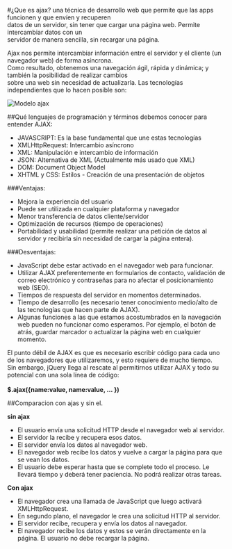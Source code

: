 #¿Que es ajax?
una técnica de desarrollo web que permite que las apps funcionen y que envíen y recuperen  
datos de un servidor, sin tener que cargar una página web. Permite intercambiar datos con un  
servidor de manera sencilla, sin recargar una página.  

Ajax nos permite intercambiar información entre el servidor y el cliente (un navegador web) de forma asíncrona.  
Como resultado, obtenemos una navegación ágil, rápida y dinámica; y también la posibilidad de realizar cambios  
sobre una web sin necesidad de actualizarla. Las tecnologías independientes que lo hacen posible son:  

![Modelo ajax](https://static.platzi.com/blog/uploads/2015/06/DIAGRAMA.png "ajax")



##Qué lenguajes de programación y términos debemos conocer para entender AJAX:
  
   + JAVASCRIPT: Es la base fundamental que une estas tecnologías
   + XMLHttpRequest: Intercambio asíncrono
   + XML: Manipulación e intercambio de información
   + JSON: Alternativa de XML (Actualmente más usado que XML)
   + DOM: Document Object Model
   + XHTML y CSS: Estilos - Creación de una presentación de objetos

###Ventajas:
   
   + Mejora la experiencia del usuario
   + Puede ser utilizada en cualquier plataforma y navegador
   + Menor transferencia de datos cliente/servidor
   + Optimización de recursos (tiempo de operaciones)
   + Portabilidad y usabilidad (permite realizar una petición de datos al  servidor y recibirla sin necesidad de cargar la página entera).

###Desventajas:
   
   + JavaScript debe estar activado en el navegador web para funcionar.
   + Utilizar AJAX preferentemente en formularios de contacto, validación de correo electrónico y contraseñas para no afectar el posicionamiento web (SEO).
   + Tiempos de respuesta del servidor en momentos determinados.
   + Tiempo de desarrollo (es necesario tener conocimiento medio/alto de las tecnologías que hacen parte de AJAX).
   + Algunas funciones a las que estamos acostumbrados en la navegación web pueden no funcionar como esperamos. Por ejemplo, el botón de atrás,  guardar marcador o actualizar la página web en cualquier momento.

El punto débil de AJAX es que es necesario escribir código para cada uno de   los navegadores que utilizaremos, y esto requiere de mucho tiempo.  
Sin embargo, jQuery llega al rescate al permitirnos utilizar AJAX y todo su   potencial con una sola línea de código:  
</br>
**$.ajax({name:value, name:value, ... })**

##Comparacion con ajas y sin el.

**sin ajax**
   + El usuario envía una solicitud HTTP desde el navegador web al servidor.
   + El servidor la recibe y recupera esos datos.
   + El servidor envía los datos al navegador web.
   + El navegador web recibe los datos y vuelve a cargar la página para que se vean los datos.
   + El usuario debe esperar hasta que se complete todo el proceso. Le  llevará tiempo y deberá tener paciencia. No podrá realizar otras tareas. 

**Con ajax**
   + El navegador crea una llamada de JavaScript que luego activará XMLHttpRequest.
   + En segundo plano, el navegador le crea una solicitud HTTP al servidor.
   + El servidor recibe, recupera y envía los datos al navegador.
   + El navegador recibe los datos y estos se verán directamente en la página. El usuario no debe recargar la página.
